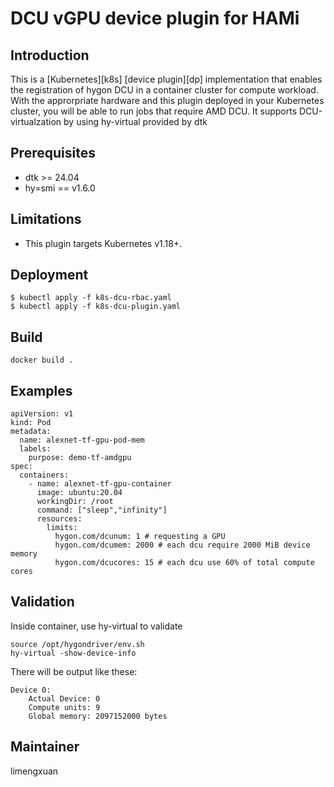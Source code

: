 # DCU vGPU device plugin for HAMi

## Introduction
This is a [Kubernetes][k8s] [device plugin][dp] implementation that enables the registration of hygon DCU in a container cluster for compute workload.  With the approrpriate hardware and this plugin deployed in your Kubernetes cluster, you will be able to run jobs that require AMD DCU. It supports DCU-virtualzation by using hy-virtual provided by dtk


## Prerequisites
* dtk >= 24.04
* hy=smi == v1.6.0


## Limitations
* This plugin targets Kubernetes v1.18+.

## Deployment
```
$ kubectl apply -f k8s-dcu-rbac.yaml
$ kubectl apply -f k8s-dcu-plugin.yaml
```

## Build
```
docker build .
```

## Examples

```
apiVersion: v1
kind: Pod
metadata:
  name: alexnet-tf-gpu-pod-mem
  labels:
    purpose: demo-tf-amdgpu
spec:
  containers:
    - name: alexnet-tf-gpu-container
      image: ubuntu:20.04
      workingDir: /root
      command: ["sleep","infinity"]
      resources:
        limits:
          hygon.com/dcunum: 1 # requesting a GPU
          hygon.com/dcumem: 2000 # each dcu require 2000 MiB device memory
          hygon.com/dcucores: 15 # each dcu use 60% of total compute cores
```

## Validation

Inside container, use hy-virtual to validate

```
source /opt/hygondriver/env.sh
hy-virtual -show-device-info
```

There will be output like these:
```
Device 0:
	Actual Device: 0
	Compute units: 9
	Global memory: 2097152000 bytes
```

## Maintainer

limengxuan
